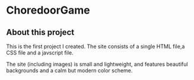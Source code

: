 # ChoredoorGame

## About this project

This is the first project I created. The site consists of a single HTML file,a CSS file and a javscript file.

The site (including images) is small and lightweight, and features beautiful backgrounds and a calm but modern color scheme.
